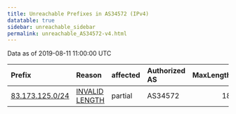 ```yaml
---
title: Unreachable Prefixes in AS34572 (IPv4)
datatable: true
sidebar: unreachable_sidebar
permalink: unreachable_AS34572-v4.html
---
```


Data as of 2019-08-11 11:00:00 UTC


<div class="datatable-begin"></div>

| Prefix                                                   | Reason                                                                                                    | affected   | Authorized AS   |   MaxLength | Anchor                                         |   unreachable /24s |
|:---------------------------------------------------------|:----------------------------------------------------------------------------------------------------------|:-----------|:----------------|------------:|:-----------------------------------------------|-------------------:|
| [83.173.125.0/24](https://stat.ripe.net/83.173.125.0/24) | [INVALID LENGTH](https://rpki-validator.ripe.net/announcement-preview?asn=AS34572&prefix=83.173.125.0/24) | partial    | AS34572         |          18 | [RIPE](unreachable_RIPE_NCC_RPKI_Root-v4.html) |                  1 |

<div class="datatable-end"></div>